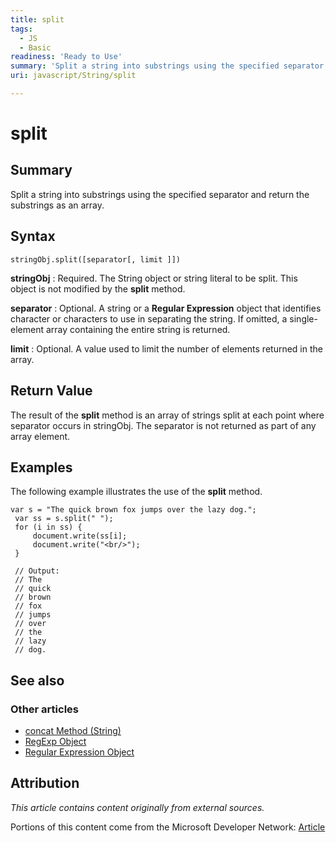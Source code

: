 ```yaml
---
title: split
tags:
  - JS
  - Basic
readiness: 'Ready to Use'
summary: 'Split a string into substrings using the specified separator and return the substrings as an array.'
uri: javascript/String/split

---
```

# split

## Summary

Split a string into substrings using the specified separator and return the substrings as an array.

## Syntax

    stringObj.split([separator[, limit ]])

**stringObj**
:   Required. The String object or string literal to be split. This object is not modified by the **split** method.

**separator**
:   Optional. A string or a **Regular Expression** object that identifies character or characters to use in separating the string. If omitted, a single-element array containing the entire string is returned.

**limit**
:   Optional. A value used to limit the number of elements returned in the array.

## Return Value

The result of the **split** method is an array of strings split at each point where separator occurs in stringObj. The separator is not returned as part of any array element.

## Examples

The following example illustrates the use of the **split** method.

``` {.js}
var s = "The quick brown fox jumps over the lazy dog.";
 var ss = s.split(" ");
 for (i in ss) {
     document.write(ss[i];
     document.write("<br/>");
 }

 // Output:
 // The
 // quick
 // brown
 // fox
 // jumps
 // over
 // the
 // lazy
 // dog.
```

## See also

### Other articles

-   [concat Method (String)](/javascript/String/concat)
-   [RegExp Object](/javascript/RegExp)
-   [Regular Expression Object](/javascript/regular_expression)

## Attribution

*This article contains content originally from external sources.*

Portions of this content come from the Microsoft Developer Network: [Article](http://msdn.microsoft.com/en-us/library/ie/t5az126b(v=vs.94).aspx)


